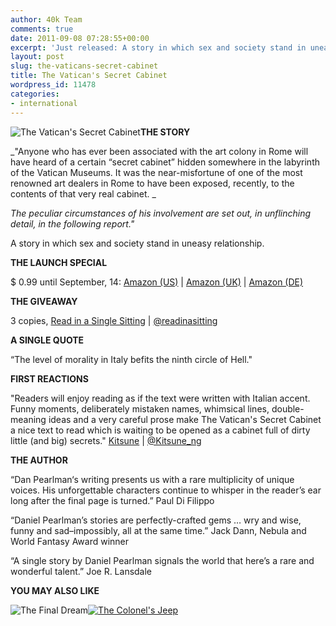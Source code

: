 ```yaml
---
author: 40k Team
comments: true
date: 2011-09-08 07:28:55+00:00
excerpt: 'Just released: A story in which sex and society stand in uneasy relationship.'
layout: post
slug: the-vaticans-secret-cabinet
title: The Vatican's Secret Cabinet
wordpress_id: 11478
categories:
- international
---
```


![The Vatican's Secret Cabinet](http://www.40kbooks.com/wp-content/uploads/vatican-pearlman_GB_ok_t.jpg)**THE STORY**

_"Anyone who has ever been associated with the art colony in Rome will have heard of a certain “secret cabinet” hidden somewhere in the labyrinth of the Vatican Museums. It was the near-misfortune of one of the most renowned art dealers in Rome to have been exposed, recently, to the contents of that very real cabinet. _

_The peculiar circumstances of his involvement are set out, in unflinching detail, in the following report."_

A story in which sex and society stand in uneasy relationship.

**THE LAUNCH SPECIAL**

$ 0.99 until September, 14: [Amazon (US)](http://www.amazon.com/The-Vaticans-Secret-Cabinet-ebook/dp/B005LJESB2/ref=cm_lmf_tit_4) | [Amazon (UK)](https://www.amazon.co.uk/The-Vaticans-Secret-Cabinet-ebook/dp/B005LJESB2/ref=sr_1_1?s=digital-text&ie=UTF8&qid=1315385800&sr=1-1) | [Amazon (DE)](http://www.amazon.de/The-Vaticans-Secret-Cabinet-ebook/dp/B005LJESB2/ref=sr_1_1?ie=UTF8&qid=1315408741&sr=8-1)

**THE GIVEAWAY**

3 copies, [Read in a Single Sitting](http://www.readinasinglesitting.com/2011/09/07/giveaway-the-vaticans-secret-cabinet-by-daniel-pearlman/) | [@readinasitting](http://twitter.com/#!/readinasitting)

**A SINGLE QUOTE**

“The level of morality in Italy befits the ninth circle of Hell."

**FIRST REACTIONS**

"Readers will enjoy reading as if the text were written with Italian accent. Funny moments, deliberately mistaken names, whimsical lines, double-meaning ideas and a very careful prose make The Vatican's Secret Cabinet a nice text to read which is waiting to be opened as a cabinet full of dirty little (and big) secrets."
[Kitsune](http://www.amazon.com/review/R2Z5XKYRY6MJJ8/ref=cm_cr_dp_perm?ie=UTF8&ASIN=B005LJESB2&nodeID=133140011&tag=&linkCode=) | [@Kitsune_ng](http://twitter.com/#!/@kitsune_ng)

**THE AUTHOR**

“Dan Pearlman‘s writing presents us with a rare multiplicity of unique voices. His unforgettable characters continue to whisper in the reader’s ear long after the final page is turned.”
Paul Di Filippo

“Daniel Pearlman’s stories are perfectly-crafted gems … wry and wise, funny and sad–impossibly, all at the same time.”
Jack Dann, Nebula and World Fantasy Award winner

“A single story by Daniel Pearlman signals the world that here’s a rare and wonderful talent.”
Joe R. Lansdale

**YOU MAY ALSO LIKE**

![The Final Dream](http://www.40kbooks.com/wp-content/uploads/sogno-pearlman_GB_okcube_t.jpg)[![The Colonel's Jeep](http://www.40kbooks.com/wp-content/uploads/colonel-pearlman_GB_okf_t.jpg)](http://www.40kbooks.com/?page_id=133&category=13&product_id=68)
